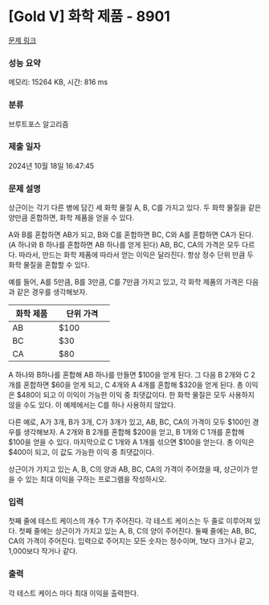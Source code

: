 # [Gold V] 화학 제품 - 8901 

[문제 링크](https://www.acmicpc.net/problem/8901) 

### 성능 요약

메모리: 15264 KB, 시간: 816 ms

### 분류

브루트포스 알고리즘

### 제출 일자

2024년 10월 18일 16:47:45

### 문제 설명

<p>상근이는 각기 다른 병에 담긴 세 화학 물질 A, B, C를 가지고 있다. 두 화학 물질을 같은 양만큼 혼합하면, 화학 제품을 얻을 수 있다.</p>

<p>A와 B를 혼합하면 AB가 되고, B와 C를 혼합하면 BC, C와 A를 혼합하면 CA가 된다. (A 하나와 B 하나를 혼합하면 AB 하나를 얻게 된다) AB, BC, CA의 가격은 모두 다르다. 따라서, 만드는 화학 제품에 따라서 얻는 이익은 달라진다. 항상 정수 단위 만큼 두 화학 물질을 혼합할 수 있다.</p>

<p>예를 들어, A를 5만큼, B를 3만큼, C를 7만큼 가지고 있고, 각 화학 제품의 가격은 다음과 같은 경우를 생각해보자.</p>

<table class="table table-bordered" style="width:40%">
	<thead>
		<tr>
			<th style="width:20%">화학 제품</th>
			<th style="width:20%">단위 가격</th>
		</tr>
	</thead>
	<tbody>
		<tr>
			<td>AB</td>
			<td><span>$</span>100</td>
		</tr>
		<tr>
			<td>BC</td>
			<td><span>$</span>30</td>
		</tr>
		<tr>
			<td>CA</td>
			<td><span>$</span>80</td>
		</tr>
	</tbody>
</table>

<p>A 하나와 B하나를 혼합해 AB 하나를 만들면 <span>$</span>100을 얻게 된다. 그 다음 B 2개와 C 2개를 혼합하면 <span>$</span>60을 얻게 되고, C 4개와 A 4개를 혼합해 <span>$</span>320을 얻게 된다. 총 이익은 <span>$</span>480이 되고 이 이익이 가능한 이익 중 최댓값이다. 한 화학 물질은 모두 사용하지 않을 수도 있다. 이 예제에서는 C를 하나 사용하지 않았다.</p>

<p>다른 예로, A가 3개, B가 3개, C가 3개가 있고, AB, BC, CA의 가격이 모두 <span>$</span>100인 경우를 생각해보자. A 2개와 B 2개를 혼합해 <span>$</span>200을 얻고, B 1개와 C 1개를 혼합해 <span>$</span>100을 얻을 수 있다. 마지막으로 C 1개와 A 1개를 섞으면 <span>$</span>100을 얻는다. 총 이익은 <span>$</span>400이 되고, 이 값도 가능한 이익 중 최댓값이다.</p>

<p>상근이가 가지고 있는 A, B, C의 양과 AB, BC, CA의 가격이 주어졌을 때, 상근이가 얻을 수 있는 최대 이익을 구하는 프로그램을 작성하시오.</p>

### 입력 

 <p>첫째 줄에 테스트 케이스의 개수 T가 주어진다. 각 테스트 케이스는 두 줄로 이루어져 있다. 첫째 줄에는 상근이가 가지고 있는 A, B, C의 양이 주어진다. 둘째 줄에는 AB, BC, CA의 가격이 주어진다. 입력으로 주어지는 모든 숫자는 정수이며, 1보다 크거나 같고, 1,000보다 작거나 같다.</p>

### 출력 

 <p>각 테스트 케이스 마다 최대 이익을 출력한다.</p>

